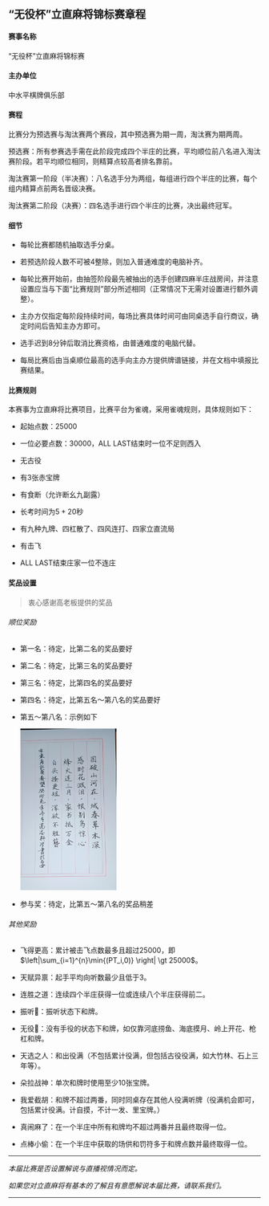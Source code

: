 ## “无役杯”立直麻将锦标赛章程

#### 赛事名称

“无役杯”立直麻将锦标赛

#### 主办单位

中水平棋牌俱乐部

#### 赛程

比赛分为预选赛与淘汰赛两个赛段，其中预选赛为期一周，淘汰赛为期两周。

预选赛：所有参赛选手需在此阶段完成四个半庄的比赛，平均顺位前八名进入淘汰赛阶段。若平均顺位相同，则精算点较高者排名靠前。

淘汰赛第一阶段（半决赛）：八名选手分为两组，每组进行四个半庄的比赛，每个组内精算点前两名晋级决赛。

淘汰赛第二阶段（决赛）：四名选手进行四个半庄的比赛，决出最终冠军。

#### 细节

- 每轮比赛都随机抽取选手分桌。

- 若预选阶段人数不可被$4$整除，则加入普通难度的电脑补齐。

- 每轮比赛开始前，由抽签阶段最先被抽出的选手创建四麻半庄战房间，并注意设置应当与下面“比赛规则”部分所述相同（正常情况下无需对设置进行额外调整）。

- 主办方仅指定每阶段持续时间，每场比赛具体时间可由同桌选手自行商议，确定时间后告知主办方即可。

- 选手迟到$8$分钟后取消比赛资格，由普通难度的电脑代替。

- 每局比赛后由当桌顺位最高的选手向主办方提供牌谱链接，并在文档中填报比赛结果。

#### 比赛规则

本赛事为立直麻将比赛项目，比赛平台为雀魂，采用雀魂规则，具体规则如下：

- 起始点数：$25000$

- 一位必要点数：$30000$，$\text{ALL LAST}$结束时一位不足则西入

- 无古役

- 有$3$张赤宝牌

- 有食断（允许断幺九副露）

- 长考时间为$5+20$秒

- 有九种九牌、四杠散了、四风连打、四家立直流局

- 有击飞

- $\text{ALL LAST}$结束庄家一位不连庄

#### 奖品设置

> 衷心感谢高老板提供的奖品

###### 顺位奖励

- 第一名：待定，比第二名的奖品要好

- 第二名：待定，比第三名的奖品要好

- 第三名：待定，比第四名的奖品要好

- 第四名：待定，比第五名～第八名的奖品要好

- 第五～第八名：示例如下
  
  <img title="" src="./ThirdPrize.jpg" alt="" width="192">

- 参与奖：待定，比第五～第八名的奖品稍差

###### 其他奖励

- 飞得更高：累计被击飞点数最多且超过$25000$，即$\left|\sum_{i=1}^{n}\min{(PT_i,0)} \right| \gt 25000$。

- 天赋异禀：起手平均向听数最少且低于$3$。

- 连胜之道：连续四个半庄获得一位或连续八个半庄获得前二。

- 振听👑：振听状态下和牌。

- 无役👑：没有手役的状态下和牌，如仅靠河底捞鱼、海底摸月、岭上开花、枪杠和牌。

- 天选之人：和出役满（不包括累计役满，但包括古役役满，如大竹林、石上三年等）。

- 朵拉战神：单次和牌时使用至少$10$张宝牌。

- 我爱截胡：和牌不超过两番，同时同桌存在其他人役满听牌（役满机会即可，包括累计役满。计自摸，不计一发、里宝牌。）

- 真闹麻了：在一个半庄中所有和牌均不超过两番并且最终取得一位。

- 点棒小偷：在一个半庄中获取的场供和罚符多于和牌点数并最终取得一位。

---

*本届比赛是否设置解说与直播视情况而定。*

*如果您对立直麻将有基本的了解且有意愿解说本届比赛，请联系我们。*

---
